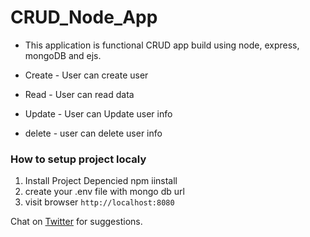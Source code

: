 # CRUD_Node_App

- This application is functional CRUD app build using node, express, mongoDB and ejs. 


- Create - User can create user 
- Read - User can read data 
- Update - User can Update user info 
- delete - user can delete user info

### How to setup project localy 
1. Install Project Depencied npm iinstall 
2. create your .env file with mongo db url
3. visit browser ``` http://localhost:8080 ```

Chat on [Twitter]("https://twitter.com/devgancode") for suggestions.

